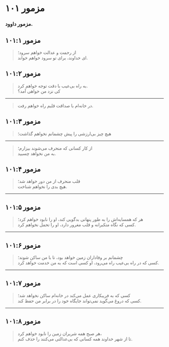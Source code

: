 # مزمور ۱۰۱

### مزمور داوود.

## مزمور ۱۰۱:۱

> از رحمت و عدالت خواهم سرود؛  
> ای خداوند، برای تو سرود خواهم خواند.

## مزمور ۱۰۱:۲

> به راه بی‌عیب با دقت توجه خواهم کرد.  
> کی نزد من خواهی آمد؟

---

> در خانه‌ام با صداقت قلبم راه خواهم رفت.

## مزمور ۱۰۱:۳

> هیچ چیز بی‌ارزشی را پیش چشمانم نخواهم گذاشت؛

---

> از کار کسانی که منحرف می‌شوند بیزارم؛  
> به من نخواهد چسبید.

## مزمور ۱۰۱:۴

> قلب منحرف از من دور خواهد شد؛  
> هیچ بدی را نخواهم شناخت.

---

## مزمور ۱۰۱:۵

> هر که همسایه‌اش را به طور پنهانی بدگویی کند، او را نابود خواهم کرد؛  
> کسی که نگاه متکبرانه و قلب مغرور دارد، او را تحمل نخواهم کرد.

---

## مزمور ۱۰۱:۶

> چشمانم بر وفاداران زمین خواهد بود، تا با من ساکن شوند؛  
> کسی که در راه بی‌عیب راه می‌رود، او کسی است که به من خدمت خواهد کرد.

---

## مزمور ۱۰۱:۷

> کسی که به فریبکاری عمل می‌کند در خانه‌ام ساکن نخواهد شد؛  
> کسی که دروغ می‌گوید نمی‌تواند جایگاه خود را در برابر من حفظ کند.

---

## مزمور ۱۰۱:۸

> هر صبح همه شریران زمین را نابود خواهم کرد،  
> تا از شهر خداوند همه کسانی که بی‌عدالتی می‌کنند را حذف کنم.
